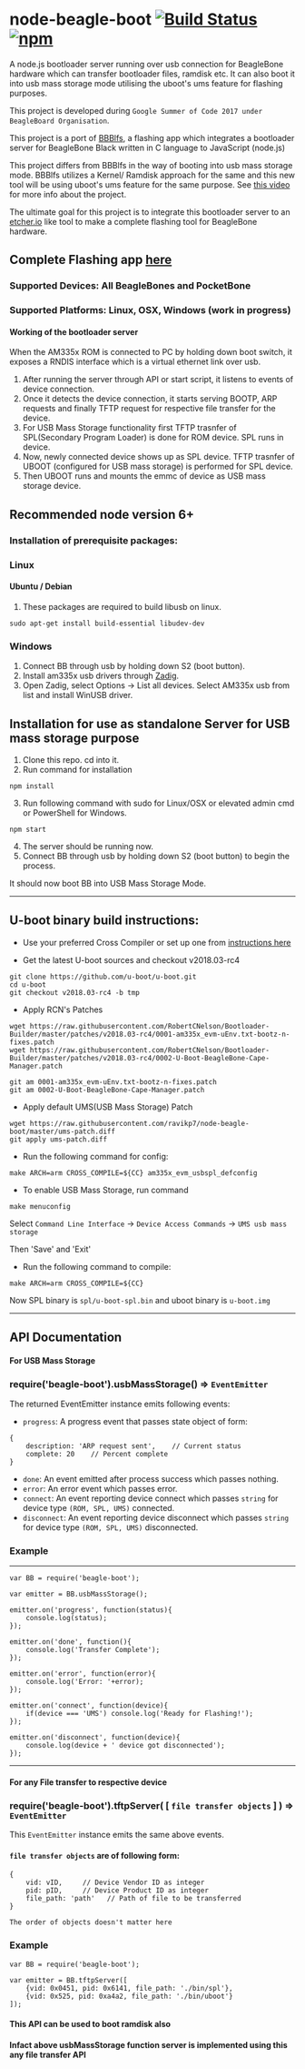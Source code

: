 # node-beagle-boot  [![Build Status](https://travis-ci.org/ravikp7/node-beagle-boot.svg?branch=master)](https://travis-ci.org/ravikp7/node-beagle-boot) [![npm](https://img.shields.io/npm/v/beagle-boot.svg)](https://www.npmjs.com/package/beagle-boot)
A node.js bootloader server running over usb connection for BeagleBone hardware which can transfer bootloader files, ramdisk etc. It can also boot it into usb mass storage mode utilising the uboot's ums feature for flashing purposes.

This project is developed during `Google Summer of Code 2017 under BeagleBoard Organisation`.

This project is a port of [BBBlfs](https://github.com/ungureanuvladvictor/BBBlfs), a flashing app which integrates a bootloader server for BeagleBone Black written in C language to JavaScript (node.js)

This project differs from BBBlfs in the way of booting into usb mass storage mode. BBBlfs utilizes a Kernel/ Ramdisk approach for the same and this new tool will be using uboot's ums feature for the same purpose. See [this video](https://www.youtube.com/watch?v=5JYfh2_0x8s) for more info about the project.

The ultimate goal for this project is to integrate this bootloader server to an [etcher.io](https://etcher.io) like tool to make a complete flashing tool for BeagleBone hardware.
## Complete Flashing app [here](https://github.com/ravikp7/BeagleBoot)

### Supported Devices: All BeagleBones and PocketBone
### Supported Platforms: Linux, OSX, Windows (work in progress)

#### Working of the bootloader server
When the AM335x ROM is connected to PC by holding down boot switch, it exposes a RNDIS interface which is a virtual ethernet link over usb.
1. After running the server through API or start script, it listens to events of device connection.
2. Once it detects the device connection, it starts serving BOOTP, ARP requests and finally TFTP request for respective file transfer for the device. 
3. For USB Mass Storage functionality first TFTP trasnfer of SPL(Secondary Program Loader) is done for ROM device. SPL runs in device.
4. Now, newly connected device shows up as SPL device. TFTP trasnfer of UBOOT (configured for USB mass storage) is performed for SPL device.
5. Then UBOOT runs and mounts the emmc of device as USB mass storage device. 

## Recommended node version 6+

### Installation of prerequisite packages:
### Linux
#### Ubuntu / Debian
1. These packages are required to build libusb on linux.
```
sudo apt-get install build-essential libudev-dev
```

### Windows
1. Connect BB through usb by holding down S2 (boot button).
2. Install am335x usb drivers through [Zadig](http://zadig.akeo.ie/).
3. Open Zadig, select Options -> List all devices. Select AM335x usb from list and install WinUSB driver.

## Installation for use as standalone Server for USB mass storage purpose
1. Clone this repo. cd into it.
2. Run command for installation
```
npm install
```
3. Run following command with sudo for Linux/OSX or elevated admin cmd or PowerShell for Windows.
```
npm start
```
4. The server should be running now.
5. Connect BB through usb by holding down S2 (boot button) to begin the process.

It should now boot BB into USB Mass Storage Mode.

___
## U-boot binary build instructions:
* Use your preferred Cross Compiler or set up one from [instructions here](http://eewiki.net/display/linuxonarm/BeagleBone+Black#BeagleBoneBlack-ARMCrossCompiler:GCC)

* Get the latest U-boot sources and checkout v2018.03-rc4
```
git clone https://github.com/u-boot/u-boot.git
cd u-boot
git checkout v2018.03-rc4 -b tmp
```
* Apply RCN's Patches
```
wget https://raw.githubusercontent.com/RobertCNelson/Bootloader-Builder/master/patches/v2018.03-rc4/0001-am335x_evm-uEnv.txt-bootz-n-fixes.patch
wget https://raw.githubusercontent.com/RobertCNelson/Bootloader-Builder/master/patches/v2018.03-rc4/0002-U-Boot-BeagleBone-Cape-Manager.patch

git am 0001-am335x_evm-uEnv.txt-bootz-n-fixes.patch
git am 0002-U-Boot-BeagleBone-Cape-Manager.patch
```
* Apply default UMS(USB Mass Storage) Patch
```
wget https://raw.githubusercontent.com/ravikp7/node-beagle-boot/master/ums-patch.diff
git apply ums-patch.diff
```
* Run the following command for config:
```
make ARCH=arm CROSS_COMPILE=${CC} am335x_evm_usbspl_defconfig
```
* To enable USB Mass Storage, run command
```
make menuconfig
```
Select `Command Line Interface` -> `Device Access Commands` -> `UMS usb mass storage`

Then 'Save' and 'Exit'

* Run the following command to compile:
```
make ARCH=arm CROSS_COMPILE=${CC}
```
Now SPL binary is `spl/u-boot-spl.bin` and uboot binary is `u-boot.img`

___
## API Documentation
#### For USB Mass Storage
### require('beagle-boot').usbMassStorage() => `EventEmitter`
The returned EventEmitter instance emits following events:
* `progress`: A progress event that passes state object of form:
```
{
    description: 'ARP request sent',    // Current status
    complete: 20    // Percent complete
}
```
* `done`: An event emitted after process success which passes nothing.
* `error`: An error event which passes error.
* `connect`: An event reporting device connect which passes `string` for device type `(ROM, SPL, UMS)` connected.
* `disconnect`: An event reporting device disconnect which passes `string` for device type `(ROM, SPL, UMS)` disconnected.

### Example
___
```
var BB = require('beagle-boot');

var emitter = BB.usbMassStorage();

emitter.on('progress', function(status){
    console.log(status);
});

emitter.on('done', function(){
    console.log('Transfer Complete');
});

emitter.on('error', function(error){
    console.log('Error: '+error);
});

emitter.on('connect', function(device){
    if(device === 'UMS') console.log('Ready for Flashing!');
});

emitter.on('disconnect', function(device){
    console.log(device + ' device got disconnected');
});
```
___
#### For any File transfer to respective device
### require('beagle-boot').tftpServer( [ `file transfer objects` ] ) => `EventEmitter`
This `EventEmitter` instance emits the same above events.
#### `file transfer objects` are of following form:
```
{
    vid: vID,     // Device Vendor ID as integer
    pid: pID,     // Device Product ID as integer
    file_path: 'path'   // Path of file to be transferred
}
```
`The order of objects doesn't matter here`
### Example
```
var BB = require('beagle-boot');

var emitter = BB.tftpServer([
    {vid: 0x0451, pid: 0x6141, file_path: './bin/spl'},
    {vid: 0x525, pid: 0xa4a2, file_path: './bin/uboot'}
]);
```
#### This API can be used to boot ramdisk also
#### Infact above usbMassStorage function server is implemented using this any file transfer API


